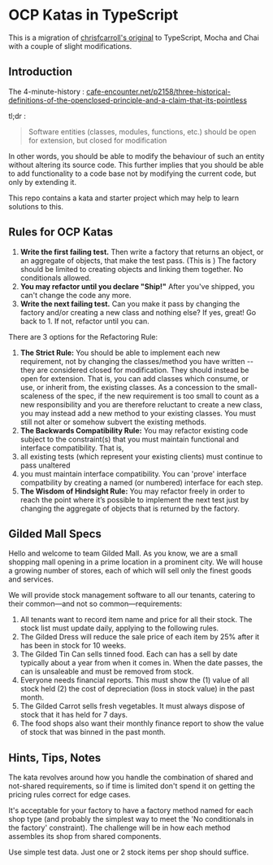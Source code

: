 # OCP Katas in TypeScript

This is a migration of [chrisfcarroll's original](https://github.com/chrisfcarroll/OCPKatas) to TypeScript, Mocha and Chai with a couple of slight modifications.

## Introduction

The 4-minute-history : [cafe-encounter.net/p2158/three-historical-definitions-of-the-openclosed-principle-and-a-claim-that-its-pointless](https://www.cafe-encounter.net/p2158/three-historical-definitions-of-the-openclosed-principle-and-a-claim-that-its-pointless)

tl;dr : 

> Software entities (classes, modules, functions, etc.) should be open for extension, but closed for
> modification 

In other words, you should be able to modify the behaviour of such an entity without altering its
source code. This further implies that you should be able to add functionality to a code base not by modifying the current code, but only by extending it.

This repo contains a kata and starter project which may help to learn solutions to this.

## Rules for OCP Katas

1. **Write the first failing test.** Then write a factory that returns an object, or an aggregate of objects, that make the test pass. (This is ) The factory should be limited to creating objects and linking them together. No conditionals allowed.
2. **You may refactor until you declare "Ship!"** After you've shipped, you can't change the code any more.
3. **Write the next failing test.** Can you make it pass by changing the factory and/or creating a new class and nothing else? If yes, great! Go back to 1. If not, refactor until you can.

There are 3 options for the Refactoring Rule:

1. **The Strict Rule:** You should be able to implement each new requirement, not by changing the 
classes/method you have written -- they are considered closed for modification. They should instead be open for extension. That is, you can add classes which consume, or use, or inherit from, the existing classes. As a concession to the small-scaleness of the spec, if the new requirement is too small to count as a new responsibility and you are therefore reluctant to create a new class, you may instead add a new method to your existing classes. You must still not alter or somehow subvert the existing methods.
2. **The Backwards Compatibility Rule:** You may refactor existing code subject to the constraint(s) that you must maintain functional and interface compatibility. That is, 
1. all existing tests (which represent your existing clients) must continue to pass unaltered 
2. you must maintain interface compatibility. You can 'prove' interface compatbility by creating a named (or numbered) interface for each step.
3. **The Wisdom of Hindsight Rule:** You may refactor freely in order to reach the point where it’s possible to implement the next test just by changing the aggregate of objects that is returned by the factory.



## Gilded Mall Specs

Hello and welcome to team Gilded Mall. As you know, we are a small shopping mall opening in a prime location in a prominent city. We will house a growing number of stores, each of which will sell only the finest goods and services. 

We will provide stock management software to all our tenants, catering to their common—and not so common—requirements:

1. All tenants want to record item name and price for all their stock. The stock list must update daily, 
applying to the following rules.
2. The Gilded Dress will reduce the sale price of each item by 25% after it has been in stock for 10 weeks.
3. The Gilded Tin Can sells tinned food. Each can has a sell by date typically about a year from when it 
comes in. When the date passes, the can is unsaleable and must be removed from stock.
4. Everyone needs financial reports. This must show the (1) value of all stock held (2) the cost of 
depreciation (loss in stock value) in the past month.
5. The Gilded Carrot sells fresh vegetables. It must always dispose of stock that it has held for 7 days.
6. The food shops also want their monthly finance report to show the value of stock that was binned in the past month.

## Hints, Tips, Notes

The kata revolves around how you handle the combination of shared and not-shared requirements, so if time is limited don't spend it on getting the pricing rules correct for edge cases. 

It's acceptable for your factory to have a factory method named for each shop type (and probably the simplest way to meet the 'No conditionals in the factory' constraint). The challenge will be in how each method assembles its shop from shared components. 

Use simple test data. Just one or 2 stock items per shop should suffice.

